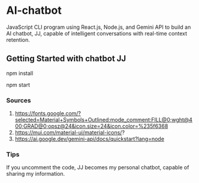 # AI-chatbot
JavaScript CLI program using React.js, Node.js, and Gemini API to build an AI chatbot, JJ, capable of intelligent conversations with real-time context retention.

## Getting Started with chatbot JJ

npm install

npm start

### Sources
1. https://fonts.google.com/?selected=Material+Symbols+Outlined:mode_comment:FILL@0;wght@400;GRAD@0;opsz@24&icon.size=24&icon.color=%235f6368
2. https://mui.com/material-ui/material-icons/?
3. https://ai.google.dev/gemini-api/docs/quickstart?lang=node

### Tips
If you uncomment the code, JJ becomes my personal chatbot, capable of sharing my information.
